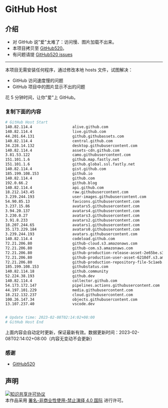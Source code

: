 # GitHub Host
## 介绍
- 对 GitHub 说"爱"太难了：访问慢、图片加载不出来。
- 本项目拷贝至 [GitHub520](https://github.com/521xueweihan/GitHub520)。
- 有问题请提 [GitHub520 issues](https://github.com/521xueweihan/GitHub520/issues/new)

---

本项目无需安装任何程序，通过修改本地 hosts 文件，试图解决：
- GitHub 访问速度慢的问题
- GitHub 项目中的图片显示不出的问题

花 5 分钟时间，让你"爱"上 GitHub。

### 复制下面的内容
```bash
# GitHub Host Start
140.82.114.4                  alive.github.com
140.82.114.4                  live.github.com
44.201.64.131                 github.githubassets.com
140.82.114.4                  central.github.com
34.228.14.132                 desktop.githubusercontent.com
140.82.114.4                  assets-cdn.github.com
3.81.53.122                   camo.githubusercontent.com
151.101.1.6                   github.map.fastly.net
151.101.1.6                   github.global.ssl.fastly.net
140.82.114.4                  gist.github.com
185.199.108.153               github.io
140.82.114.4                  github.com
192.0.66.2                    github.blog
140.82.114.4                  api.github.com
18.212.143.45                 raw.githubusercontent.com
3.239.244.193                 user-images.githubusercontent.com
54.90.85.13                   favicons.githubusercontent.com
3.237.15.86                   avatars5.githubusercontent.com
3.94.20.137                   avatars4.githubusercontent.com
3.230.0.27                    avatars3.githubusercontent.com
3.91.8.233                    avatars2.githubusercontent.com
18.207.244.65                 avatars1.githubusercontent.com
35.173.229.184                avatars0.githubusercontent.com
3.239.244.193                 avatars.githubusercontent.com
140.82.114.4                  codeload.github.com
72.21.206.80                  github-cloud.s3.amazonaws.com
72.21.206.80                  github-com.s3.amazonaws.com
72.21.206.80                  github-production-release-asset-2e65be.s3.amazonaws.com
72.21.206.80                  github-production-user-asset-6210df.s3.amazonaws.com
72.21.206.80                  github-production-repository-file-5c1aeb.s3.amazonaws.com
185.199.108.153               githubstatus.com
140.82.114.18                 github.community
52.224.38.193                 github.dev
140.82.114.4                  collector.github.com
54.173.172.147                pipelines.actions.githubusercontent.com
44.197.101.229                media.githubusercontent.com
18.212.132.237                cloud.githubusercontent.com
100.26.147.34                 objects.githubusercontent.com
13.107.237.40                 vscode.dev


# Update time: 2023-02-08T02:14:02+08:00
# GitHub Host End

```
上面内容会自动定时更新，保证最新有效。数据更新时间：2023-02-08T02:14:02+08:00（内容无变动不会更新）

### 感谢

- [GitHub520](https://github.com/521xueweihan/GitHub520)

## 声明
<a rel="license" href="https://creativecommons.org/licenses/by-nc-nd/4.0/deed.zh"><img alt="知识共享许可协议" style="border-width: 0" src="https://licensebuttons.net/l/by-nc-nd/4.0/88x31.png"></a><br>本作品采用 <a rel="license" href="https://creativecommons.org/licenses/by-nc-nd/4.0/deed.zh">署名-非商业性使用-禁止演绎 4.0 国际</a> 进行许可。